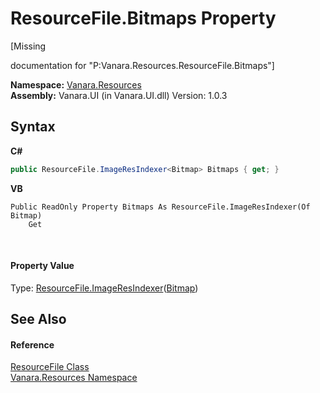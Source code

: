 # ResourceFile.Bitmaps Property 
 

\[Missing <summary> documentation for "P:Vanara.Resources.ResourceFile.Bitmaps"\]

**Namespace:**&nbsp;<a href="f4a44256-dd05-8db0-0376-3f0440563f71">Vanara.Resources</a><br />**Assembly:**&nbsp;Vanara.UI (in Vanara.UI.dll) Version: 1.0.3

## Syntax

**C#**<br />
``` C#
public ResourceFile.ImageResIndexer<Bitmap> Bitmaps { get; }
```

**VB**<br />
``` VB
Public ReadOnly Property Bitmaps As ResourceFile.ImageResIndexer(Of Bitmap)
	Get
```

<br />

#### Property Value
Type: <a href="2ca11752-145f-ea7d-269a-82962127c07f">ResourceFile.ImageResIndexer</a>(<a href="http://msdn2.microsoft.com/en-us/library/4e7y164x" target="_blank">Bitmap</a>)

## See Also


#### Reference
<a href="23b993d5-f65a-e090-5323-8b0853218fd5">ResourceFile Class</a><br /><a href="f4a44256-dd05-8db0-0376-3f0440563f71">Vanara.Resources Namespace</a><br />